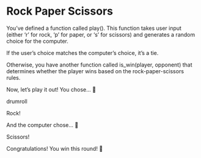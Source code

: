 # Rock Paper Scissors

You’ve defined a function called play(). This function takes user input (either ‘r’ for rock, ‘p’ for paper, or ‘s’ for scissors) and generates a random choice for the computer.

If the user’s choice matches the computer’s choice, it’s a tie.

Otherwise, you have another function called is_win(player, opponent) that determines whether the player wins based on the rock-paper-scissors rules.

Now, let’s play it out! You chose… 🥁

drumroll

Rock!

And the computer chose… 🎲

Scissors!

Congratulations! You win this round! 🎉